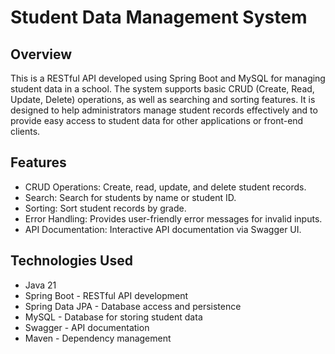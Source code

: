 # Student Data Management System

## Overview

This is a RESTful API developed using Spring Boot and MySQL for managing student data in a school. The system supports basic CRUD (Create, Read, Update, Delete) operations, as well as searching and sorting features. It is designed to help administrators manage student records effectively and to provide easy access to student data for other applications or front-end clients.

## Features

* CRUD Operations: Create, read, update, and delete student records.
* Search: Search for students by name or student ID.
* Sorting: Sort student records by grade.
* Error Handling: Provides user-friendly error messages for invalid inputs.
* API Documentation: Interactive API documentation via Swagger UI.

## Technologies Used
* Java 21
* Spring Boot - RESTful API development
* Spring Data JPA - Database access and persistence
* MySQL - Database for storing student data
* Swagger - API documentation
* Maven - Dependency management
